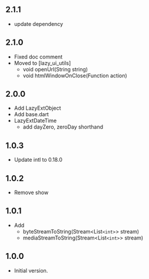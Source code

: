 ## 2.1.1
- update dependency
## 2.1.0
- Fixed doc comment
- Moved to [lazy_ui_utils]
  - void openUrl(String string)
  - void htmlWindowOnClose(Function action)
## 2.0.0
- Add LazyExtObject
- Add base.dart
- LazyExtDateTime
  - add dayZero, zeroDay shorthand
## 1.0.3
- Update intl to 0.18.0
## 1.0.2
- Remove show
## 1.0.1
- Add
  - byteStreamToString(Stream<List`<int>`> stream)
  - mediaStreamToString(Stream<List`<int>`> stream)
## 1.0.0
- Initial version.
